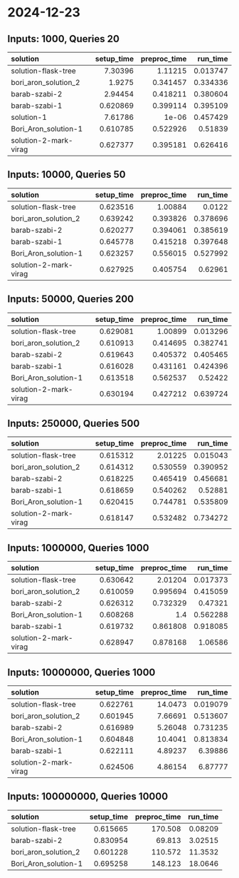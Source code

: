 # 2024-12-23

## Inputs: 1000, Queries 20

| solution              |   setup_time |   preproc_time |   run_time |
|:----------------------|-------------:|---------------:|-----------:|
| solution-flask-tree   |     7.30396  |       1.11215  |   0.013747 |
| bori_aron_solution_2  |     1.9275   |       0.341457 |   0.334336 |
| barab-szabi-2         |     2.94454  |       0.418211 |   0.380604 |
| barab-szabi-1         |     0.620869 |       0.399114 |   0.395109 |
| solution-1            |     7.61786  |       1e-06    |   0.457429 |
| Bori_Aron_solution-1  |     0.610785 |       0.522926 |   0.51839  |
| solution-2-mark-virag |     0.627377 |       0.395181 |   0.626416 |

## Inputs: 10000, Queries 50

| solution              |   setup_time |   preproc_time |   run_time |
|:----------------------|-------------:|---------------:|-----------:|
| solution-flask-tree   |     0.623516 |       1.00884  |   0.0122   |
| bori_aron_solution_2  |     0.639242 |       0.393826 |   0.378696 |
| barab-szabi-2         |     0.620277 |       0.394061 |   0.385619 |
| barab-szabi-1         |     0.645778 |       0.415218 |   0.397648 |
| Bori_Aron_solution-1  |     0.623257 |       0.556015 |   0.527992 |
| solution-2-mark-virag |     0.627925 |       0.405754 |   0.62961  |

## Inputs: 50000, Queries 200

| solution              |   setup_time |   preproc_time |   run_time |
|:----------------------|-------------:|---------------:|-----------:|
| solution-flask-tree   |     0.629081 |       1.00899  |   0.013296 |
| bori_aron_solution_2  |     0.610913 |       0.414695 |   0.382741 |
| barab-szabi-2         |     0.619643 |       0.405372 |   0.405465 |
| barab-szabi-1         |     0.616028 |       0.431161 |   0.424396 |
| Bori_Aron_solution-1  |     0.613518 |       0.562537 |   0.52422  |
| solution-2-mark-virag |     0.630194 |       0.427212 |   0.639724 |

## Inputs: 250000, Queries 500

| solution              |   setup_time |   preproc_time |   run_time |
|:----------------------|-------------:|---------------:|-----------:|
| solution-flask-tree   |     0.615312 |       2.01225  |   0.015043 |
| bori_aron_solution_2  |     0.614312 |       0.530559 |   0.390952 |
| barab-szabi-2         |     0.618225 |       0.465419 |   0.456681 |
| barab-szabi-1         |     0.618659 |       0.540262 |   0.52881  |
| Bori_Aron_solution-1  |     0.620415 |       0.744781 |   0.535809 |
| solution-2-mark-virag |     0.618147 |       0.532482 |   0.734272 |

## Inputs: 1000000, Queries 1000

| solution              |   setup_time |   preproc_time |   run_time |
|:----------------------|-------------:|---------------:|-----------:|
| solution-flask-tree   |     0.630642 |       2.01204  |   0.017373 |
| bori_aron_solution_2  |     0.610059 |       0.995694 |   0.415059 |
| barab-szabi-2         |     0.626312 |       0.732329 |   0.47321  |
| Bori_Aron_solution-1  |     0.608268 |       1.4      |   0.562288 |
| barab-szabi-1         |     0.619732 |       0.861808 |   0.918085 |
| solution-2-mark-virag |     0.628947 |       0.878168 |   1.06586  |

## Inputs: 10000000, Queries 1000

| solution              |   setup_time |   preproc_time |   run_time |
|:----------------------|-------------:|---------------:|-----------:|
| solution-flask-tree   |     0.622761 |       14.0473  |   0.019079 |
| bori_aron_solution_2  |     0.601945 |        7.66691 |   0.513607 |
| barab-szabi-2         |     0.616989 |        5.26048 |   0.731235 |
| Bori_Aron_solution-1  |     0.604848 |       10.4041  |   0.813834 |
| barab-szabi-1         |     0.622111 |        4.89237 |   6.39886  |
| solution-2-mark-virag |     0.624506 |        4.86154 |   6.87777  |

## Inputs: 100000000, Queries 10000

| solution             |   setup_time |   preproc_time |   run_time |
|:---------------------|-------------:|---------------:|-----------:|
| solution-flask-tree  |     0.615665 |        170.508 |    0.08209 |
| barab-szabi-2        |     0.830954 |         69.813 |    3.02515 |
| bori_aron_solution_2 |     0.601228 |        110.572 |   11.3532  |
| Bori_Aron_solution-1 |     0.695258 |        148.123 |   18.0646  |